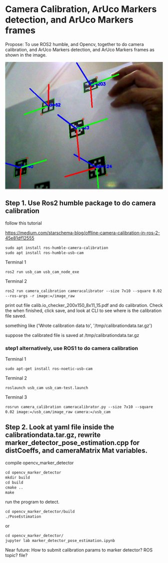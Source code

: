 # Camera Calibration, ArUco Markers detection, and ArUco Markers frames

Propose: To use ROS2 humble, and Opencv, together to do camera calibration, and  ArUco Markers detection, and ArUco Markers frames as shown in the image.

![alt text](opencv_marker_frames.png)

## Step 1. Use Ros2 humble package to do camera calibration

follow this tutorial

https://medium.com/starschema-blog/offline-camera-calibration-in-ros-2-45e81df12555

```
sudo apt install ros-humble-camera-calibration
sudo apt install ros-humble-usb-cam
```

Terminal 1

```
ros2 run usb_cam usb_cam_node_exe 
```

Terminal 2
 
```
ros2 run camera_calibration cameracalibrator --size 7x10 --square 0.02   --ros-args -r image:=/image_raw
```

print out file calib.io_checker_200x150_8x11_15.pdf and do calibration. Check the when finished, click save, and look at CLI to see where is the calibration file saved. 

something like ('Wrote calibration data to', '/tmp/calibrationdata.tar.gz')

suppose the calibrated file is saved at /tmp/calibrationdata.tar.gz

### step1 alternatively, use ROS1 to do camera calibration

Terminal 1

```
sudo apt-get install ros-noetic-usb-cam
```

Terminal 2



```
roslaunch usb_cam usb_cam-test.launch 
```

Terminal 3

```
rosrun camera_calibration cameracalibrator.py --size 7x10 --square 0.02 image:=/usb_cam/image_raw camera:=/usb_cam
```



## Step 2. Look at yaml file inside the calibrationdata.tar.gz, rewrite marker_detector_pose_estimation.cpp for distCoeffs, and cameraMatrix Mat variables.

compile opencv_marker_detector

```
cd opencv_marker_detector
mkdir build
cd build
cmake ..
make
```

run the program to detect.

```
cd opencv_marker_detector/build
./PoseEstimation
```

or

```
cd opencv_marker_detector/
jupyter lab marker_detector_pose_estimation.ipynb
```

Near future: How to submit calibration params to marker detector? ROS topic? file?

